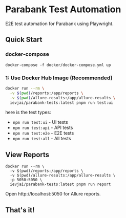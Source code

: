 # Parabank Test Automation

E2E test automation for Parabank using Playwright.

## Quick Start

### docker-compose

`docker-compose -f docker/docker-compose.yml up`

###  1: Use Docker Hub Image (Recommended)
```bash
docker run --rm \
  -v $(pwd)/reports:/app/reports \
  -v $(pwd)/allure-results:/app/allure-results \
  ievjai/parabank-tests:latest pnpm run test:ui

```
here is the test types:

- `npm run test:ui` - UI tests
- `npm run test:api` - API tests  
- `npm run test:e2e` - E2E tests
- `npm run test:all` - All tests


## View Reports

```
docker run --rm \
  -v $(pwd)/reports:/app/reports \
  -v $(pwd)/allure-results:/app/allure-results \
  -p 5050:5050 \
  ievjai/parabank-tests:latest pnpm run report
```

Open http://localhost:5050 for Allure reports.


## That's it!
